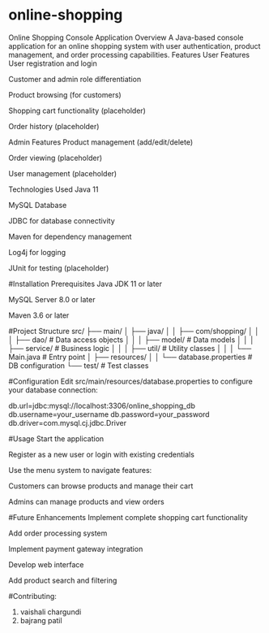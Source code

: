 # online-shopping


Online Shopping Console Application
Overview
A Java-based console application for an online shopping system with user authentication, product management, and order processing capabilities.
Features
User Features
User registration and login

Customer and admin role differentiation

Product browsing (for customers)

Shopping cart functionality (placeholder)

Order history (placeholder)

Admin Features
Product management (add/edit/delete)

Order viewing (placeholder)

User management (placeholder)

Technologies Used
Java 11

MySQL Database

JDBC for database connectivity

Maven for dependency management

Log4j for logging

JUnit for testing (placeholder)

#Installation
Prerequisites
Java JDK 11 or later

MySQL Server 8.0 or later

Maven 3.6 or later


#Project Structure
src/
├── main/
│   ├── java/
│   │   ├── com/shopping/
│   │   │   ├── dao/        # Data access objects
│   │   │   ├── model/      # Data models
│   │   │   ├── service/    # Business logic
│   │   │   ├── util/       # Utility classes
│   │   │   └── Main.java   # Entry point
│   ├── resources/
│   │   └── database.properties # DB configuration
└── test/                   # Test classes


#Configuration
Edit src/main/resources/database.properties to configure your database connection:

db.url=jdbc:mysql://localhost:3306/online_shopping_db
db.username=your_username
db.password=your_password
db.driver=com.mysql.cj.jdbc.Driver

#Usage
Start the application

Register as a new user or login with existing credentials

Use the menu system to navigate features:

Customers can browse products and manage their cart

Admins can manage products and view orders

#Future Enhancements
Implement complete shopping cart functionality

Add order processing system

Implement payment gateway integration

Develop web interface

Add product search and filtering

#Contributing:
 1. vaishali chargundi
 2. bajrang patil
    
